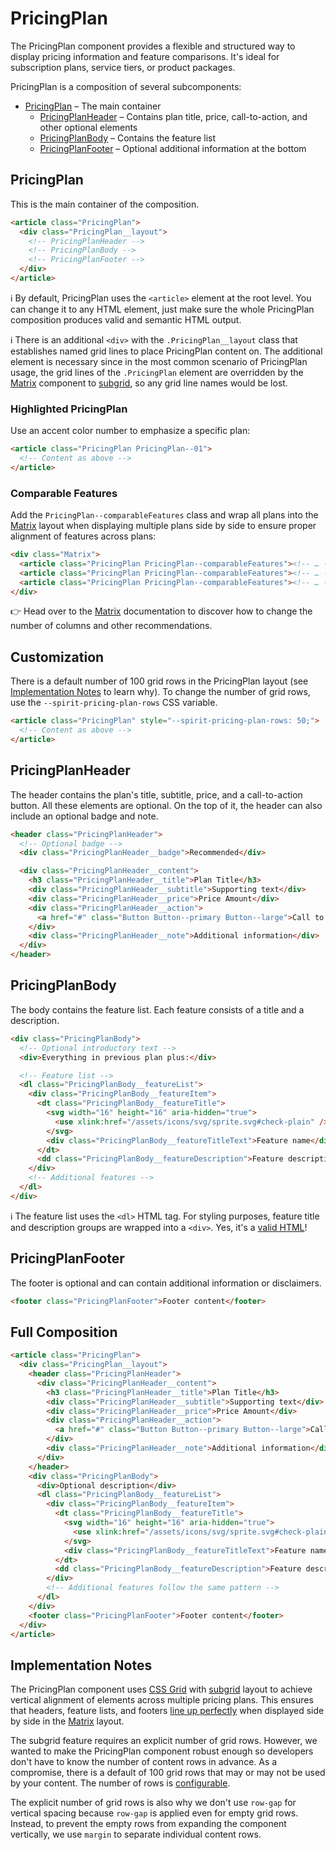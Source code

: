 # PricingPlan

The PricingPlan component provides a flexible and structured way to display
pricing information and feature comparisons. It's ideal for subscription plans,
service tiers, or product packages.

PricingPlan is a composition of several subcomponents:

- [PricingPlan](#pricingplan) – The main container
  - [PricingPlanHeader](#pricingplanheader) – Contains plan title, price, call-to-action, and other optional elements
  - [PricingPlanBody](#pricingplanbody) – Contains the feature list
  - [PricingPlanFooter](#pricingplanfooter) – Optional additional information at the bottom

## PricingPlan

This is the main container of the composition.

```html
<article class="PricingPlan">
  <div class="PricingPlan__layout">
    <!-- PricingPlanHeader -->
    <!-- PricingPlanBody -->
    <!-- PricingPlanFooter -->
  </div>
</article>
```

ℹ️ By default, PricingPlan uses the `<article>` element at the root level.
You can change it to any HTML element, just make sure the whole PricingPlan
composition produces valid and semantic HTML output.

ℹ️ There is an additional `<div>` with the `.PricingPlan__layout` class that
establishes named grid lines to place PricingPlan content on. The additional
element is necessary since in the most common scenario of PricingPlan usage, the
grid lines of the `.PricingPlan` element are overridden by the [Matrix][matrix]
component to [subgrid][mdn-subgrid], so any grid line names would be lost.

### Highlighted PricingPlan

Use an accent color number to emphasize a specific plan:

```html
<article class="PricingPlan PricingPlan--01">
  <!-- Content as above -->
</article>
```

### Comparable Features

Add the `PricingPlan--comparableFeatures` class and wrap all plans into the
[Matrix][matrix] layout when displaying multiple plans side by side to ensure
proper alignment of features across plans:

```html
<div class="Matrix">
  <article class="PricingPlan PricingPlan--comparableFeatures"><!-- … --></article>
  <article class="PricingPlan PricingPlan--comparableFeatures"><!-- … --></article>
  <article class="PricingPlan PricingPlan--comparableFeatures"><!-- … --></article>
</div>
```

👉 Head over to the [Matrix][matrix] documentation to discover how to change the
number of columns and other recommendations.

## Customization

There is a default number of 100 grid rows in the PricingPlan layout (see
[Implementation Notes](#implementation-notes) to learn why). To change the
number of grid rows, use the `--spirit-pricing-plan-rows` CSS variable.

```html
<article class="PricingPlan" style="--spirit-pricing-plan-rows: 50;">
  <!-- Content as above -->
</article>
```

## PricingPlanHeader

The header contains the plan's title, subtitle, price, and a call-to-action
button. All these elements are optional. On the top of it, the header can also
include an optional badge and note.

```html
<header class="PricingPlanHeader">
  <!-- Optional badge -->
  <div class="PricingPlanHeader__badge">Recommended</div>

  <div class="PricingPlanHeader__content">
    <h3 class="PricingPlanHeader__title">Plan Title</h3>
    <div class="PricingPlanHeader__subtitle">Supporting text</div>
    <div class="PricingPlanHeader__price">Price Amount</div>
    <div class="PricingPlanHeader__action">
      <a href="#" class="Button Button--primary Button--large">Call to Action</a>
    </div>
    <div class="PricingPlanHeader__note">Additional information</div>
  </div>
</header>
```

## PricingPlanBody

The body contains the feature list. Each feature consists of a title and a
description.

```html
<div class="PricingPlanBody">
  <!-- Optional introductory text -->
  <div>Everything in previous plan plus:</div>

  <!-- Feature list -->
  <dl class="PricingPlanBody__featureList">
    <div class="PricingPlanBody__featureItem">
      <dt class="PricingPlanBody__featureTitle">
        <svg width="16" height="16" aria-hidden="true">
          <use xlink:href="/assets/icons/svg/sprite.svg#check-plain" />
        </svg>
        <div class="PricingPlanBody__featureTitleText">Feature name</div>
      </dt>
      <dd class="PricingPlanBody__featureDescription">Feature description</dd>
    </div>
    <!-- Additional features -->
  </dl>
</div>
```

ℹ️ The feature list uses the `<dl>` HTML tag. For styling purposes, feature
title and description groups are wrapped into a `<div>`. Yes, it's a
[valid HTML][mdn-dl]!

## PricingPlanFooter

The footer is optional and can contain additional information or disclaimers.

```html
<footer class="PricingPlanFooter">Footer content</footer>
```

## Full Composition

```html
<article class="PricingPlan">
  <div class="PricingPlan__layout">
    <header class="PricingPlanHeader">
      <div class="PricingPlanHeader__content">
        <h3 class="PricingPlanHeader__title">Plan Title</h3>
        <div class="PricingPlanHeader__subtitle">Supporting text</div>
        <div class="PricingPlanHeader__price">Price Amount</div>
        <div class="PricingPlanHeader__action">
          <a href="#" class="Button Button--primary Button--large">Call to Action</a>
        </div>
        <div class="PricingPlanHeader__note">Additional information</div>
      </div>
    </header>
    <div class="PricingPlanBody">
      <div>Optional description</div>
      <dl class="PricingPlanBody__featureList">
        <div class="PricingPlanBody__featureItem">
          <dt class="PricingPlanBody__featureTitle">
            <svg width="16" height="16" aria-hidden="true">
              <use xlink:href="/assets/icons/svg/sprite.svg#check-plain" />
            </svg>
            <div class="PricingPlanBody__featureTitleText">Feature name</div>
          </dt>
          <dd class="PricingPlanBody__featureDescription">Feature description</dd>
        </div>
        <!-- Additional features follow the same pattern -->
      </dl>
    </div>
    <footer class="PricingPlanFooter">Footer content</footer>
  </div>
</article>
```

## Implementation Notes

The PricingPlan component uses [CSS Grid][mdn-grid] with [subgrid][mdn-subgrid]
layout to achieve vertical alignment of elements across multiple pricing plans.
This ensures that headers, feature lists, and footers
[line up perfectly](#comparable-pricingplans) when displayed side by side in the
[Matrix][matrix] layout.

The subgrid feature requires an explicit number of grid rows. However, we wanted
to make the PricingPlan component robust enough so developers don't have to know
the number of content rows in advance. As a compromise, there is a default of
100 grid rows that may or may not be used by your content. The number of rows is
[configurable](#customization).

The explicit number of grid rows is also why we don't use `row-gap` for vertical
spacing because `row-gap` is applied even for empty grid rows. Instead, to
prevent the empty rows from expanding the component vertically, we use `margin`
to separate individual content rows.

[matrix]: https://github.com/lmc-eu/spirit-design-system/blob/main/packages/web/src/scss/components/Matrix/README.md
[mdn-dl]: https://developer.mozilla.org/en-US/docs/Web/HTML/Reference/Elements/dl
[mdn-grid]: https://developer.mozilla.org/en-US/docs/Web/CSS/CSS_Grid_Layout
[mdn-subgrid]: https://developer.mozilla.org/en-US/docs/Web/CSS/CSS_grid_layout/Subgrid
